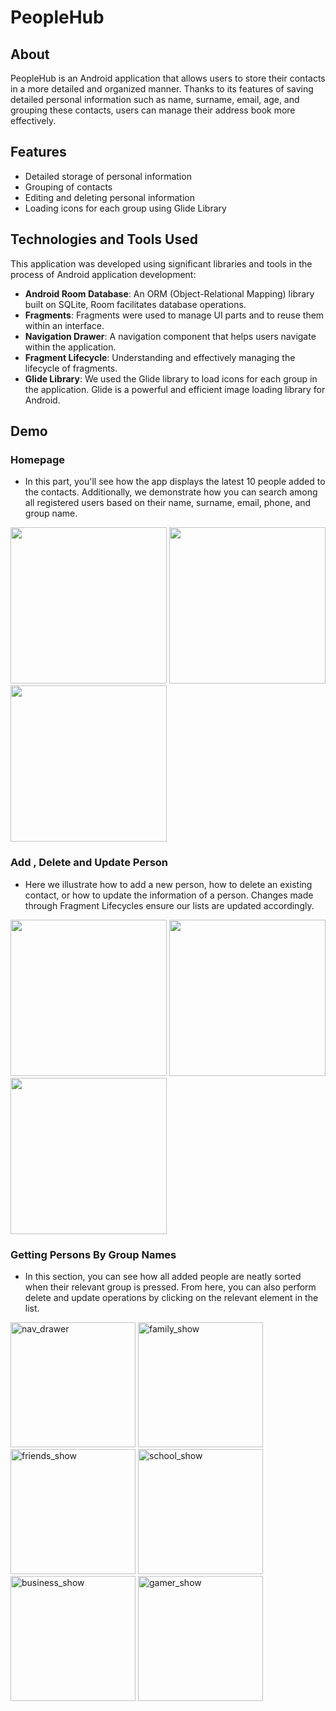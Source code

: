 # PeopleHub

## About

PeopleHub is an Android application that allows users to store their contacts in a more detailed and organized manner. Thanks to its features of saving detailed personal information such as name, surname, email, age, and grouping these contacts, users can manage their address book more effectively.

## Features

- Detailed storage of personal information
- Grouping of contacts
- Editing and deleting personal information
- Loading icons for each group using Glide Library

## Technologies and Tools Used

This application was developed using significant libraries and tools in the process of Android application development:

- **Android Room Database**: An ORM (Object-Relational Mapping) library built on SQLite, Room facilitates database operations.
- **Fragments**: Fragments were used to manage UI parts and to reuse them within an interface.
- **Navigation Drawer**: A navigation component that helps users navigate within the application.
- **Fragment Lifecycle**: Understanding and effectively managing the lifecycle of fragments.
- **Glide Library**: We used the Glide library to load icons for each group in the application. Glide is a powerful and efficient image loading library for Android.


## Demo

### Homepage
- In this part, you'll see how the app displays the latest 10 people added to the contacts. Additionally, we demonstrate how you can search among all registered users based on their name, surname, email, phone, and group name.

<p float="left">
  <img src="https://github.com/akinemreyazici/PeopleHub/assets/116732291/a8116247-f755-4f32-a1c5-8bb99ffda284" width="250" />
  <img src="https://github.com/akinemreyazici/PeopleHub/assets/116732291/8dd7ae46-1a3b-49a9-8ea9-649a7050e66b" width="250" /> 
  <img src="https://github.com/akinemreyazici/PeopleHub/assets/116732291/c88c0f50-a5f7-4be7-a14e-51fd850f44a5" width="250" />
</p>

### Add , Delete and Update Person
- Here we illustrate how to add a new person, how to delete an existing contact, or how to update the information of a person. Changes made through Fragment Lifecycles ensure our lists are updated accordingly.

<p float="left">         
  <img src="https://github.com/akinemreyazici/PeopleHub/assets/116732291/fa2fb4ac-838d-44ee-97fe-d2cfe7669d8f" width="250" />
  <img src="https://github.com/akinemreyazici/PeopleHub/assets/116732291/4011f2c3-6015-429e-8064-6b412a422c86" width="250" /> 
  <img src="https://github.com/akinemreyazici/PeopleHub/assets/116732291/dcc54016-336d-4983-93b2-007f3d1b23c8" width="250" />
</p>

### Getting Persons By Group Names
- In this section, you can see how all added people are neatly sorted when their relevant group is pressed. From here, you can also perform delete and update operations by clicking on the relevant element in the list.

<p float="left">
  <img width="200" alt="nav_drawer" src="https://github.com/akinemreyazici/PeopleHub/assets/116732291/8191aeec-c6a4-4ad8-847c-d41d2d3a6242">
  <img width="200" alt="family_show" src="https://github.com/akinemreyazici/PeopleHub/assets/116732291/a09b0587-ce89-4a73-bfe8-908231aef628">
  <img width="200" alt="friends_show" src="https://github.com/akinemreyazici/PeopleHub/assets/116732291/88108882-13a8-4c4f-9d0b-0e287ee1c4e0">
  <img width="200" alt="school_show" src="https://github.com/akinemreyazici/PeopleHub/assets/116732291/885323de-395a-45e7-b7f8-cb25fce56163">
  <img width="200" alt="business_show" src="https://github.com/akinemreyazici/PeopleHub/assets/116732291/16461ecb-4020-4218-95d4-b14c49c89286">
  <img width="200" alt="gamer_show" src="https://github.com/akinemreyazici/PeopleHub/assets/116732291/09d0ef74-270a-46aa-865d-8adcc4b8b908">
</p>



                      
                                                               
                                                      







